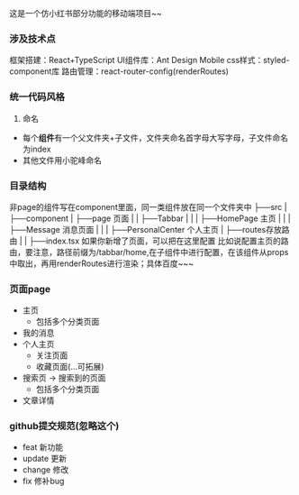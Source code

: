 这是一个仿小红书部分功能的移动端项目~~
### 涉及技术点
框架搭建：React+TypeScript
UI组件库：Ant Design Mobile
css样式：styled-component库
路由管理：react-router-config(renderRoutes)
<!-- 后面有时间用一下react-transition-group来写路由跳转的过渡动画 -->

### 统一代码风格
1. 命名
  + 每个**组件**有一个父文件夹+子文件，文件夹命名首字母大写字母，子文件命名为index 
  + 其他文件用小驼峰命名

### 目录结构
非page的组件写在component里面，同一类组件放在同一个文件夹中
├──src
|   ├──component
|   ├──page 页面
|   |   ├──Tabbar 
|   |   |   ├──HomePage 主页
|   |   |   ├──Message 消息页面
|   |   |   ├──PersonalCenter 个人主页
|   ├──routes存放路由
|   |   ├──index.tsx 如果你新增了页面，可以把在这里配置
比如说配置主页的路由，要注意，路径前缀为/tabbar/home,在子组件中进行配置，在该组件从props中取出，再用renderRoutes进行渲染；具体百度~~~

### 页面page
+ 主页 
  + 包括多个分类页面
+ 我的消息
+ 个人主页
  + 关注页面
  + 收藏页面(...可拓展)
+ 搜索页 -> 搜索到的页面
  + 包括多个分类页面
+ 文章详情

### github提交规范(忽略这个)
+ feat 新功能
+ update 更新
+ change 修改
+ fix 修补bug

